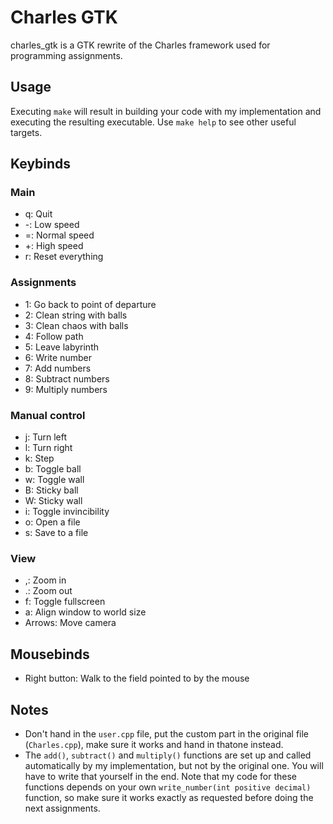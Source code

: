 # Charles GTK

charles\_gtk is a GTK rewrite of the Charles framework used for programming
assignments.

## Usage

Executing `make` will result in building your code with my implementation and
executing the resulting executable. Use `make help` to see other useful targets.

## Keybinds

### Main

* q: Quit
* -: Low speed
* =: Normal speed
* +: High speed
* r: Reset everything

### Assignments

* 1: Go back to point of departure
* 2: Clean string with balls
* 3: Clean chaos with balls
* 4: Follow path
* 5: Leave labyrinth
* 6: Write number
* 7: Add numbers
* 8: Subtract numbers
* 9: Multiply numbers

### Manual control

* j: Turn left
* l: Turn right
* k: Step
* b: Toggle ball
* w: Toggle wall
* B: Sticky ball
* W: Sticky wall
* i: Toggle invincibility
* o: Open a file
* s: Save to a file

### View

* ,: Zoom in
* .: Zoom out
* f: Toggle fullscreen
* a: Align window to world size
* Arrows: Move camera

## Mousebinds

* Right button: Walk to the field pointed to by the mouse

## Notes

* Don't hand in the `user.cpp` file, put the custom part in the original file
  (`Charles.cpp`), make sure it works and hand in thatone instead.
* The `add()`, `subtract()` and `multiply()` functions are set up and called
  automatically by my implementation, but not by the original one. You will have
  to write that yourself in the end. Note that my code for these functions
  depends on your own `write_number(int positive decimal)` function, so make
  sure it works exactly as requested before doing the next assignments.

